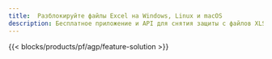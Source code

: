```yaml
---
title:  Разблокируйте файлы Excel на Windows, Linux и macOS
description: Бесплатное приложение и API для снятия защиты с файлов XLS, XLSX и ODS
---
```

{{< blocks/products/pf/agp/feature-solution >}} 

